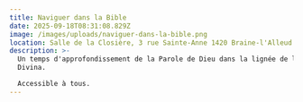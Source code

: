 ```yaml
---
title: Naviguer dans la Bible
date: 2025-09-18T08:31:08.829Z
image: /images/uploads/naviguer-dans-la-bible.png
location: Salle de la Closière, 3 rue Sainte-Anne 1420 Braine-l'Alleud
description: >-
  Un temps d'approfondissement de la Parole de Dieu dans la lignée de la Lectio
  Divina. 

  Accessible à tous.
---
```

